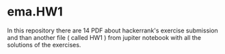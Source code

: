 # ema.HW1
In this repository there are 14 PDF about hackerrank's exercise submission and than another file ( called HW1 ) from jupiter notebook with all the solutions of the exercises.
